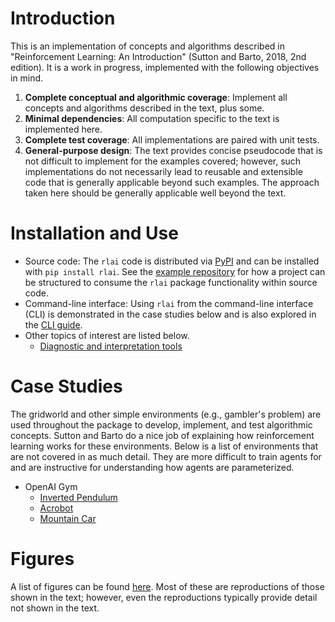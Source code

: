 # Introduction
This is an implementation of concepts and algorithms described in "Reinforcement Learning: An Introduction" (Sutton
and Barto, 2018, 2nd edition). It is a work in progress, implemented with the following objectives in mind.

1. **Complete conceptual and algorithmic coverage**:  Implement all concepts and algorithms described in the text, plus 
some.
1. **Minimal dependencies**:  All computation specific to the text is implemented here.
1. **Complete test coverage**:  All implementations are paired with unit tests.
1. **General-purpose design**:  The text provides concise pseudocode that is not difficult to implement for the
examples covered; however, such implementations do not necessarily lead to reusable and extensible code that is 
generally applicable beyond such examples. The approach taken here should be generally applicable well beyond the text.

# Installation and Use

* Source code:  The `rlai` code is distributed via [PyPI](https://pypi.org/project/rlai/) and can be installed with 
  `pip install rlai`. See the [example repository](https://github.com/MatthewGerber/rlai-dependency-example) for how a 
  project can be structured to consume the `rlai` package functionality within source code.
* Command-line interface:  Using `rlai` from the command-line interface (CLI) is demonstrated in the case studies below 
  and is also explored in the [CLI guide](cli_guide.md).
* Other topics of interest are listed below.
  * [Diagnostic and interpretation tools](model_diagnostics_and_interpretation.md)

# Case Studies
The gridworld and other simple environments (e.g., gambler's problem) are used throughout the package to develop, 
implement, and test algorithmic concepts. Sutton and Barto do a nice job of explaining how reinforcement learning works
for these environments. Below is a list of environments that are not covered in as much detail. They are more difficult
to train agents for and are instructive for understanding how agents are parameterized.
 
* OpenAI Gym
  * [Inverted Pendulum](https://matthewgerber.github.io/rlai/case_studies/inverted_pendulum.html)
  * [Acrobot](https://matthewgerber.github.io/rlai/case_studies/acrobot.html)
  * [Mountain Car](https://matthewgerber.github.io/rlai/case_studies/mountain_car.html)

# Figures
A list of figures can be found [here](https://github.com/MatthewGerber/rlai/tree/master/src/rlai/figures). Most of these 
are reproductions of those shown in the text; however, even the reproductions typically provide detail not shown in the 
text.
